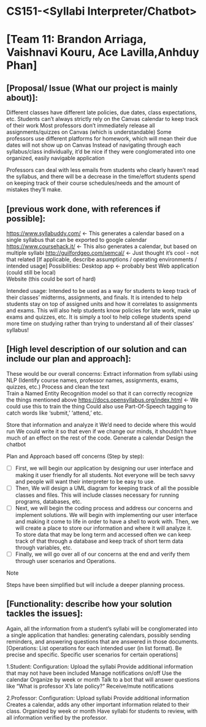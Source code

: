 # CS151-<Syllabi Interpreter/Chatbot>

# [Team 11: Brandon Arriaga, Vaishnavi Kouru, Ace Lavilla,Anhduy Phan]



## [Proposal/ Issue (What our project is mainly about)]: 

Different classes have different late policies, due dates, class expectations, etc. 
Students can’t always strictly rely on the Canvas calendar to keep track of their work 
Most professors don’t immediately release all assignments/quizzes on Canvas (which is understandable) 
Some professors use different platforms for homework, which will mean their due dates will not show up on Canvas 
Instead of navigating through each syllabus/class individually, it’d be nice if they were conglomerated into one organized, easily navigable application 

Professors can deal with less emails from students who clearly haven’t read the syllabus, and 
there will be a decrease in the time/effort students spend on keeping track of their course schedules/needs and the amount of mistakes they’ll make. 

## [previous work done, with references if possible]:

https://www.syllabuddy.com/ <- This generates a calendar based on a single syllabus that can be exported to google calendar 
https://www.coursehack.it/ <- This also generates a calendar, but based on multiple syllabi 
http://guilfordgeo.com/semcal/ <- Just thought it’s cool - not that related 
[If applicable, describe assumptions / operating environments / intended usage]
Possibilities: 
Desktop app <- probably best 
Web application (could still be local)  
Website (this could be sort of hard) 



Intended usage:
Intended to be used as a way for students to keep track of their classes’ midterms, assignments, and finals. It is intended to help students stay on top of assigned units and how it correlates to assignments and exams. This will also help students know policies for late work, make up exams and quizzes, etc. It is simply a tool to help college students spend more time on studying rather than trying to understand all of their classes’ syllabus!

## [High level description of our solution and can include our plan and approach]:

These would be our overall concerns: 
Extract information from syllabi using NLP (Identify course names, professor names, assignments, exams, quizzes, etc.)
Process and clean the text  
Train a Named Entity Recognition model so that it can correctly recognize the things mentioned above
https://docs.opensyllabus.org/index.html <- We could use this to train the thing 
Could also use Part-Of-Speech tagging to catch words like ‘submit,’ ‘attend,’ etc.

Store that information and analyze it 
We’d need to decide where this would run
We could write it so that even if we change our minds, it shouldn’t have much of an effect on the rest of the code. 
Generate a calendar 
Design the chatbot 

Plan and Approach based off concerns (Step by step):

- [ ] First, we will begin our application by designing our user interface and making it user friendly for all students. Not everyone will be tech savvy and people will want their interpreter to be easy to use. 
- [ ] Then, We will design a UML diagram for keeping track of all the possible classes and files. This will include classes necessary for running programs, databases, etc.
- [ ] Next, we will begin the coding process and address our concerns and implement solutions.
We will begin with implementing our user interface and making it come to life in order to have a shell to work with. Then, we will create a place to store our information and where it will analyze it. To store data that may be long term and accessed often we can keep track of that through a database and keep track of short term data through variables, etc.
- [ ] Finally, we will go over all of our concerns at the end and verify them through user scenarios and Operations.

> [!NOTE]
> Steps have been simplified but will include a deeper planning process.

## [Functionality: describe how your solution tackles the issues]:

Again, all the information from a student’s syllabi will be conglomerated into a single application that handles: generating calendars, possibly sending reminders, and answering questions that are answered in those documents. 
[Operations: List operations for each intended user (in list format).  Be precise and specific. Specific user scenarios for certain operations]

1.Student:
Configuration:
Upload the syllabi 
Provide additional information that may not have been included 
Manage notifications on/off 
Use the calendar 
Organize by week or month 
Talk to a bot that will answer questions like “What is professor X’s late policy?” 
Receive/mute notifications

2.Professor:
Configuration:
Upload syllabi 
Provide additional information
Creates a calendar, adds any other important information related to their class.
Organized by week or month
Have syllabi for students to review, with all information verified by the professor.

